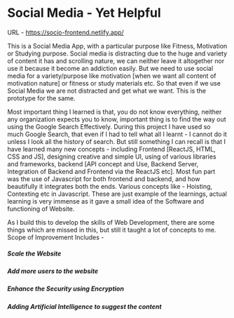 # Social Media - Yet Helpful

URL - https://socio-frontend.netlify.app/

This is a Social Media App, with a particular purpose like Fitness, Motivation or Studying purpose. Social media is distracting due to the huge and variety of content it has and scrolling nature, we can neither leave it altogether nor use it because it become an addiction easily. But we need to use social media for a variety/purpose like motivation [when we want all content of motivation nature] or fitness or study materials etc. So that even if we use Social Media we are not distracted and get what we want. This is the prototype for the same. 


Most important thing I learned is that, you do not know everything, neither any organization expects you to know, important thing is to find the way out using the Google Search Effectively. During this project I have used so much Google Search, that even if I had to tell what all I learnt - I cannot do it unless I look all the history of search. But still something I can recall is that I have learned many new concepts - including Frontend [ReactJS, HTML, CSS and JS], designing creative and simple UI, using of various libraries and frameworks, backend [API concept and Use, Backend Server, Integration of Backend and Frontend via the ReactJS etc]. Most fun part was the use of Javascript for both frontend and backend, and how beautifully it integrates both the ends. Various concepts like - Hoisting, Contexting etc in Javascript. These are just example of the learnings, actual learning is very immense as it gave a small idea of the Software and functioning of Website. 

As I build this to develop the skills of Web Development, there are some things which are missed in this, but still it taught a lot of concepts to me.
Scope of Improvement Includes - 

##### Scale the Website
##### Add more users to the website
##### Enhance the Security using Encryption
##### Adding Artificial Intelligence to suggest the content
